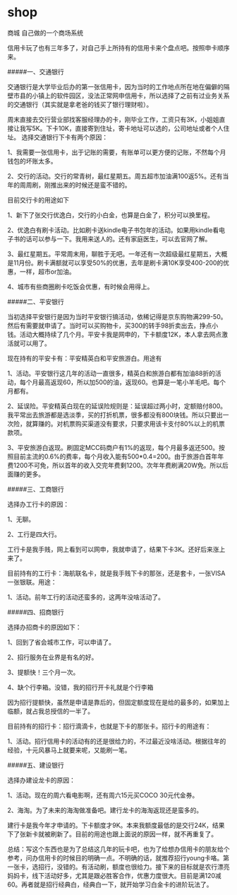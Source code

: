 # shop
商城
自己做的一个商场系统

信用卡玩了也有三年多了，对自己手上所持有的信用卡来个盘点吧。按照申卡顺序来。


#####一、交通银行

交通银行是大学毕业后办的第一张信用卡，因为当时的工作地点所在地在偏僻的隔壁市县的小镇上的软件园区，没法正常网申信用卡，所以选择了之前有过业务关系的交通银行（其实就是拿老爸的钱买了银行理财啦）。

周末直接去交行营业部找客服经理办的卡，刚毕业工作，工资只有3K，小姐姐直接让我写5K。下卡10K，直接寄到住址，寄卡地址可以选的，公司地址或者个人住址。
选择交通银行下卡有两个原因：

1、我需要一张信用卡，出于记账的需要，有账单可以更方便的记账，不然每个月钱包的坏账太多。

2、交行的活动。交行的常青树，最红星期五。周五超市加油满100返5%。还有当年的周周刷，刚推出来的时候还是蛮不错的。

目前交行卡的用途如下

1、新下了张交行优逸白，交行的小白金，也算是白金了，积分可以换里程。

2、优逸白有刷卡活动。比如刷卡送kindle电子书包年的活动。如果用kindle看电子书的话可以参与一下。我用来送人的。还有家庭医生，可以去官网了解。

3、最红星期五。平常周末用，聊胜于无吧。一年还有一次超级最红星期五，大概是11月份。刷卡满额就可以享受50%的优惠，去年是刷卡满10K享受400-200的优惠，一样，超市or加油。

4、城市有些商圈刷卡吃饭会优惠，有时候会用得上。



#####二、平安银行

当初选择平安银行是因为当时平安银行搞活动，依稀记得是京东购物满299-50。然后有需要就申请了。当时可以买购物卡，买300的转手98折卖出去，挣点小钱。活动大概持续了几个月。平安卡我是网申的，下卡额度12K，本人拿去网点激活就可以用了。

现在持有的平安卡有：平安精英白和平安旅游白。用途有

1、活动。平安银行这几年的活动一直很多，精英白和旅游白都有加油88折的活动，每个月最高返现60，所以加500的油，返现60。也算是一笔小羊毛吧。每个月都有。

2、延误险。平安精英白现在的延误险规则是：延误超过两小时，定额赔付800。我平常出去旅游都是选淡季，买的打折机票，很多都没有800块钱。所以只要出一次险，就算赚的。对机票购买渠道没有要求，只要求用该卡支付80%以上的机票款项。

3、平安旅游白返现。刷固定MCC码商户有1%的返现，每个月最多返还500。按照目前主流的0.6%的费率，每个月收入能有500*0.4=200。由于旅游白首年年费1200不可免，所以首年的收入交完年费剩1200。次年年费刷满20W免。所以后面赚的更多。

#####三、工商银行

选择办工行卡的原因：

1、无聊。

2、工行是四大行。

工行卡是我手贱，网上看到可以网申，我就申请了，结果下卡3K。还好后来涨上来了。

目前持有的工行卡：海航联名卡，就是我手贱下卡的那张，还是套卡，一张VISA一张银联。用途：

1、活动。前年工行的活动还蛮多的，这两年没啥活动了。



#####四、招商银行

选择办招商卡的原因如下：

1、回到了省会城市工作，可以申请了。

2、招行服务在业界是有名的好。

3、提额快！三个月一次。

4、缺个行李箱。没错，我的招行开卡礼就是个行李箱

因为招行提额快，虽然是申请是靠后的，但固定额度现在是给的最多的，如果加上临额，就占我总授信的一半了。

目前持有的招行卡：招行滴滴卡，也就是下卡的那张卡。招行卡的用途有：

1、活动。招行信用卡的活动有的还是很给力的，不过最近没啥活动。根据往年的经验，十元风暴马上就要来呢，又能刷一笔。


#####五、建设银行

选择办建设龙卡的原因：

1、活动。现在的周六看电影啊，还有周六15元买COCO 30元代金券。

2、海淘。为了未来的海淘做准备吧。建行龙卡的海淘返现还是蛮多的。

建行卡是我今年才申请的。下卡额度才9K。本来我额度最低的是交行24K，结果下了张新卡就被刷新了。目前的用途也跟上面说的原因一样，就不再重复了。


总结：写这个东西也是为了总结这几年的玩卡吧，也为了给想办信用卡的朋友给个参考，问办信用卡的时候目的明确一点。不明确的话，就推荐招行young卡咯。第一张卡，选招行，没错的。有活动刷，额度也很给力。接下来的目标就是农行漂亮妈妈卡，线下活动好多，尤其是跟必胜客合作，优惠力度很大。目前是满120减60。再者就是招行经典白，经典白一下，就开始学习白金卡的进阶玩法了。








